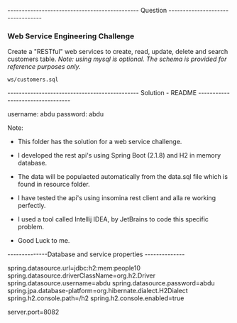 
---------------------------------------------- Question ---------------------------------

### Web Service Engineering Challenge

Create a "RESTful" web services to create, read, update, delete and search
customers table. *Note: using mysql is optional. The schema is provided for
reference purposes only.*

```
ws/customers.sql
```

---------------------------------------------- Solution - README ---------------------------------

username: abdu
password: abdu

Note:

- This folder has the solution for a web service challenge.
- I developed the rest api's using Spring Boot (2.1.8) and H2 in memory database. 
- The data will be populaeted automatically from the data.sql file which is found in resource folder.
- I have tested the api's using insomina rest client and alla re working perfectly. 
- I used a tool called Intellij IDEA, by JetBrains to code this specific problem.

- Good Luck to me.




--------------Database and service properties --------------

spring.datasource.url=jdbc:h2:mem:people10
spring.datasource.driverClassName=org.h2.Driver
spring.datasource.username=abdu
spring.datasource.password=abdu
spring.jpa.database-platform=org.hibernate.dialect.H2Dialect
spring.h2.console.path=/h2
spring.h2.console.enabled=true


server.port=8082